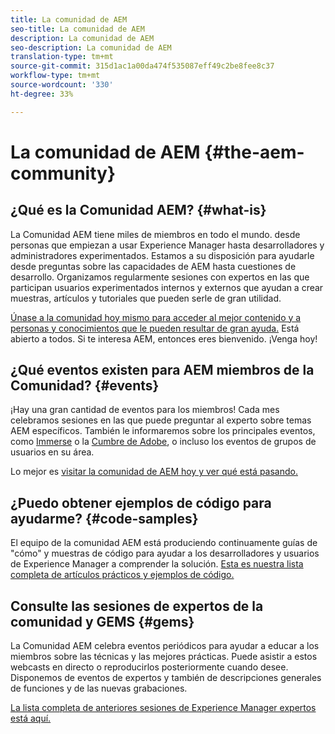 ```yaml
---
title: La comunidad de AEM
seo-title: La comunidad de AEM
description: La comunidad de AEM
seo-description: La comunidad de AEM
translation-type: tm+mt
source-git-commit: 315d1ac1a00da474f535087eff49c2be8fee8c37
workflow-type: tm+mt
source-wordcount: '330'
ht-degree: 33%

---
```



# La comunidad de AEM {#the-aem-community}

## ¿Qué es la Comunidad AEM? {#what-is}

La Comunidad AEM tiene miles de miembros en todo el mundo. desde personas que empiezan a usar Experience Manager hasta desarrolladores y administradores experimentados.  Estamos a su disposición para ayudarle desde preguntas sobre las capacidades de AEM hasta cuestiones de desarrollo. Organizamos regularmente sesiones con expertos en las que participan usuarios experimentados internos y externos que ayudan a crear muestras, artículos y tutoriales que pueden serle de gran utilidad.

[Únase a la comunidad hoy mismo para acceder al mejor contenido y a personas y conocimientos que le pueden resultar de gran ayuda.](https://forums.adobe.com/community/experience-cloud/marketing-cloud/experience-manager) Está abierto a todos. Si te interesa AEM, entonces eres bienvenido. ¡Venga hoy!

## ¿Qué eventos existen para AEM miembros de la Comunidad? {#events}

¡Hay una gran cantidad de eventos para los miembros! Cada mes celebramos sesiones en las que puede preguntar al experto sobre temas AEM específicos. También le informaremos sobre los principales eventos, como [Immerse](http://help-forums.adobe.com/content/adobeforums/en/experience-manager-forum/adobe-experience-manager.topic.html/forum__fb7p-the_immerseagendai.html) o la [Cumbre de Adobe](http://summit.adobe.com/na/?promoid=6JMR7JQY&amp;mv=other), o incluso los eventos de grupos de usuarios en su área.

Lo mejor es [visitar la comunidad de AEM hoy y ver qué está pasando.](http://help-forums.adobe.com/content/adobeforums/en/experience-manager-forum/adobe-experience-manager.html)

## ¿Puedo obtener ejemplos de código para ayudarme? {#code-samples}

El equipo de la comunidad AEM está produciendo continuamente guías de &quot;cómo&quot; y muestras de código para ayudar a los desarrolladores y usuarios de Experience Manager a comprender la solución. [Esta es nuestra lista completa de artículos prácticos y ejemplos de código.](https://helpx.adobe.com/es/experience-manager/topics/how-to.html)

## Consulte las sesiones de expertos de la comunidad y GEMS {#gems}

La Comunidad AEM celebra eventos periódicos para ayudar a educar a los miembros sobre las técnicas y las mejores prácticas. Puede asistir a estos webcasts en directo o reproducirlos posteriormente cuando desee. Disponemos de eventos de expertos y también de descripciones generales de funciones y de las nuevas grabaciones.

[La lista completa de anteriores sesiones de Experience Manager expertos está aquí.](https://helpx.adobe.com/experience-manager/kt/eseminars/ask-the-expert/atace-index.html)

